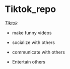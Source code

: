 # Tiktok_repo
*Tiktok*
- make funny videos

- socialize with others

- communicate with others

- Entertain others
